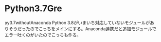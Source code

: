 # Python3.7Gre
py3.7withoutAnaconda
Python 3.8がいまいち対応していないモジュールがありそうだったのでこっちをメインにする。Anaconda連携だと追加モジュールでエラー吐くのがいたのでこっちも作る。
